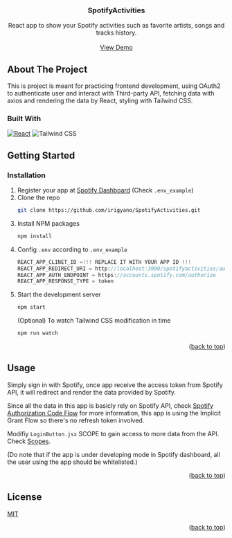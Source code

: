 <h3 align="center">SpotifyActivities</h3>
  <p align="center">
    React app to show your Spotify activities such as favorite artists, songs and tracks history.
    <br />
    <br />
    <a href="https://irigyano.github.io/SpotifyActivities">View Demo</a>
  </p>
</div>

<!-- ABOUT THE PROJECT -->

## About The Project

This is project is meant for practicing frontend development, using OAuth2 to authenticate user and interact with Third-party API, fetching data with axios and rendering the data by React, styling with Tailwind CSS.

### Built With

[![React][react.js]][react-url]
![Tailwind CSS](https://img.shields.io/static/v1?style=for-the-badge&message=Tailwind+CSS&color=222222&logo=Tailwind+CSS&logoColor=06B6D4&label=)

<!-- GETTING STARTED -->

## Getting Started

### Installation

1. Register your app at [Spotify Dashboard](https://developer.spotify.com/dashboard) (Check `.env_example`)
2. Clone the repo
   ```sh
   git clone https://github.com/irigyano/SpotifyActivities.git
   ```
3. Install NPM packages
   ```sh
   npm install
   ```
4. Config `.env` according to `.env_example`
   ```js
   REACT_APP_CLINET_ID =!!! REPLACE IT WITH YOUR APP ID !!!
   REACT_APP_REDIRECT_URI = http://localhost:3000/spotifyactivities/auth
   REACT_APP_AUTH_ENDPOINT = https://accounts.spotify.com/authorize
   REACT_APP_RESPONSE_TYPE = token
   ```
5. Start the development server
   ```sh
   npm start
   ```
   (Optional) To watch Tailwind CSS modification in time
   ```sh
   npm run watch
   ```
   <p align="right">(<a href="#readme-top">back to top</a>)</p>

<!-- USAGE EXAMPLES -->

## Usage
Simply sign in with Spotify, once app receive the access token from Spotify API, it will redirect and render the data provided by Spotify.

Since all the data in this app is basicly rely on Spotify API, check [Spotify Authorization Code Flow](https://developer.spotify.com/documentation/web-api/tutorials/code-flow) for more information, this app is using the Implicit Grant Flow so there's no refresh token involved.

Modifiy `LoginButton.jsx` SCOPE to gain access to more data from the API. Check [Scopes](https://developer.spotify.com/documentation/web-api/concepts/scopes).

(Do note that if the app is under developing mode in Spotify dashboard, all the user using the app should be whitelisted.)

<p align="right">(<a href="#readme-top">back to top</a>)</p>

## License

[MIT](https://choosealicense.com/licenses/mit/)

<p align="right">(<a href="#readme-top">back to top</a>)</p>

<!-- MARKDOWN LINKS & IMAGES -->
<!-- https://www.markdownguide.org/basic-syntax/#reference-style-links -->

[react.js]: https://img.shields.io/badge/React-20232A?style=for-the-badge&logo=react&logoColor=61DAFB
[react-url]: https://reactjs.org/
